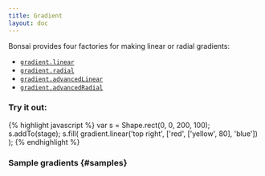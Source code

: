 ```yaml
---
title: Gradient
layout: doc
---
```


Bonsai provides four factories for making linear or radial gradients:

 * [`gradient.linear`](/module-gradient.html#linear)
 * [`gradient.radial`](/module-gradient.html#radial)
 * [`gradient.advancedLinear`](/module-gradient.html#advancedLinear)
 * [`gradient.advancedRadial`](/module-gradient.html#advancedRadial)

### Try it out:

<!--runnable-->
{% highlight javascript %}
var s = Shape.rect(0, 0, 200, 100);
s.addTo(stage);
s.fill(
  gradient.linear('top right', ['red', ['yellow', 80], 'blue'])
);
{% endhighlight %}

### Sample gradients {#samples}

<script><!--

$(document).ready(function() {

  var samples = $('<div/>').insertAfter('#samples');

  var gradients = [
    "gradient.linear(0, ['red', 'yellow'])",
    "gradient.linear(90, ['red', 'yellow'])",
    "gradient.linear(90, ['red', 'yellow'], 5)",
    "gradient.linear(90, ['red', 'yellow', 'red'], 5)",
    "gradient.radial(['yellow', 'red'])",
    "gradient.radial(['yellow', 'red'], 100, 0, 50)",
  ];

  for (var i = 0, l = gradients.length; i < l; ++i) {
    var runnable = new doc.Runnable({ height: 100, width: 340 });
    runnable.setEditableCode("Shape.rect(0, 0, 340, 100)\n  .fill(\n    " + gradients[i] + "\n  )\n  .addTo(stage);");
    runnable.dom.appendTo(samples);
    runnable.dom.width(340).css({
      'float': 'left',
      'margin': '0 8px 8px 0'
    });
    runnable.dom.editor.code.css('fontSize', '.7em');
    runnable.run();
  }

});

--></script>
